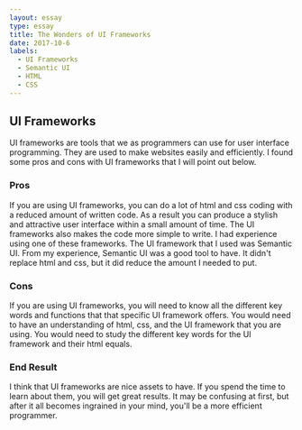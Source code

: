 ```yaml
---
layout: essay
type: essay
title: The Wonders of UI Frameworks
date: 2017-10-6
labels:
  - UI Frameworks
  - Semantic UI
  - HTML
  - CSS
---
```

## UI Frameworks
UI frameworks are tools that we as programmers can use for user interface programming. They are used to make websites easily and efficiently. I found some pros and cons with UI frameworks that I will point out below.

### Pros
If you are using UI frameworks, you can do a lot of html and css coding with a reduced amount of written code. As a result you can produce a stylish and attractive user interface within a small amount of time. The UI frameworks also makes the code more simple to write. I had experience using one of these frameworks. The UI framework that I used was Semantic UI. From my experience, Semantic UI was a good tool to have. It didn't replace html and css, but it did reduce the amount I needed to put. 

### Cons
If you are using UI frameworks, you will need to know all the different key words and functions that that specific UI framework offers. You would need to have an understanding of html, css, and the UI framework that you are using. You would need to study the different key words for the UI framework and their html equals.

### End Result
I think that UI frameworks are nice assets to have. If you spend the time to learn about them, you will get great results. It may be confusing at first, but after it all becomes ingrained in your mind, you'll be a more efficient programmer. 
